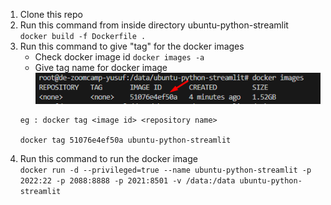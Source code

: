 1.  Clone this repo
2.  Run this command from inside directory ubuntu-python-streamlit<br />
    ```docker build -f Dockerfile .```
3.  Run this command to give "tag" for the docker images
    -  Check docker image id
       ```docker images -a```
    -  Give tag name for docker image<br />
       <img src="images/docker images_.png" height="50" />      
    ```
    eg : docker tag <image id> <repository name>
    
    docker tag 51076e4ef50a ubuntu-python-streamlit
    ```
4.  Run this command to run the docker image<br />
    ```docker run -d --privileged=true --name ubuntu-python-streamlit -p 2022:22 -p 2088:8888 -p 2021:8501 -v /data:/data ubuntu-python-streamlit```
